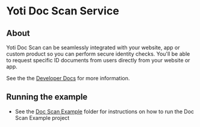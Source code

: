  # Yoti Doc Scan Service
 
 ## About 
 Yoti Doc Scan can be seamlessly integrated with your website, app or custom product so you can perform secure identity checks. You'll be able to request specific ID documents from users directly from your website or app.
 
 See the the [Developer Docs](https://developers.yoti.com/yoti/getting-started-docscan) for more information.
 
 ## Running the example
 
- See the [Doc Scan Example](../src/Examples/DocScan/DocScanExample/README.md) folder for instructions on how to run the Doc Scan Example project